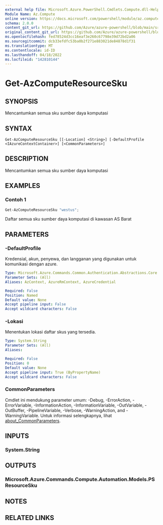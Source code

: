 ```yaml
---
external help file: Microsoft.Azure.PowerShell.Cmdlets.Compute.dll-Help.xml
Module Name: Az.Compute
online version: https://docs.microsoft.com/powershell/module/az.compute/get-azcomputeresourcesku
schema: 2.0.0
content_git_url: https://github.com/Azure/azure-powershell/blob/main/src/Compute/Compute/help/Get-AzComputeResourceSku.md
original_content_git_url: https://github.com/Azure/azure-powershell/blob/main/src/Compute/Compute/help/Get-AzComputeResourceSku.md
ms.openlocfilehash: fed78524d3cc16eaf3e260c67798e39d72bd2a06
ms.sourcegitcommit: dcb33efdfc53ba0b2f271e883021de84878d1f31
ms.translationtype: MT
ms.contentlocale: id-ID
ms.lasthandoff: 04/18/2022
ms.locfileid: "142810144"
---
```

# Get-AzComputeResourceSku

## SYNOPSIS
Mencantumkan semua sku sumber daya komputasi

## SYNTAX

```
Get-AzComputeResourceSku [[-Location] <String>] [-DefaultProfile <IAzureContextContainer>] [<CommonParameters>]
```

## DESCRIPTION
Mencantumkan semua sku sumber daya komputasi

## EXAMPLES

### Contoh 1
```powershell
Get-AzComputeResourceSku "westus";
```

Daftar semua sku sumber daya komputasi di kawasan AS Barat

## PARAMETERS

### -DefaultProfile
Kredensial, akun, penyewa, dan langganan yang digunakan untuk komunikasi dengan azure.

```yaml
Type: Microsoft.Azure.Commands.Common.Authentication.Abstractions.Core.IAzureContextContainer
Parameter Sets: (All)
Aliases: AzContext, AzureRmContext, AzureCredential

Required: False
Position: Named
Default value: None
Accept pipeline input: False
Accept wildcard characters: False
```

### -Lokasi
Menentukan lokasi daftar skus yang tersedia.

```yaml
Type: System.String
Parameter Sets: (All)
Aliases:

Required: False
Position: 0
Default value: None
Accept pipeline input: True (ByPropertyName)
Accept wildcard characters: False
```

### CommonParameters
Cmdlet ini mendukung parameter umum: -Debug, -ErrorAction, -ErrorVariable, -InformationAction, -InformationVariable, -OutVariable, -OutBuffer, -PipelineVariable, -Verbose, -WarningAction, and -WarningVariable. Untuk informasi selengkapnya, lihat [about_CommonParameters](http://go.microsoft.com/fwlink/?LinkID=113216).

## INPUTS

### System.String

## OUTPUTS

### Microsoft.Azure.Commands.Compute.Automation.Models.PSResourceSku

## NOTES

## RELATED LINKS

